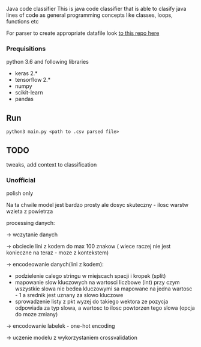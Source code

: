 Java code classifier
This is java code classifier that is able to clasify java lines of code as general programming concepts
like classes, loops, functions etc


For parser to create appropriate datafile look [to this repo here](https://github.com/falanadamian/java-parser) 

### Prequisitions
python 3.6 and following libraries
* keras 2.*
* tensorflow 2.*
* numpy
* scikit-learn
* pandas

## Run
`python3 main.py <path to .csv parsed file>`

## TODO
tweaks, add context to classification

### Unofficial
polish only

Na ta chwile model jest bardzo prosty ale dosyc skuteczny - ilosc warstw  wzieta z powietrza

processing danych:

-> wczytanie danych 
 
-> obciecie lini z kodem do max 100 znakow ( wiece raczej nie jest konieczne na teraz - moze z kontekstem) 

-> encodeowanie danych(lini z kodem):
* podzielenie calego stringu w miejscach spacji i kropek (split)
* mapowanie slow kluczowych na wartosci liczbowe (int)
 przy czym wszystkie slowa nie bedea kluczowymi sa mapowane na jedna wartosc - 1 a srednik jest uznany za slowo kluczowe
* sprowadzenie listy z pkt wyzej do takiego wektora ze pozycja odpowiada za typ slowa, a wartosc to ilosc powtorzen tego
slowa (opcja do moze zmiany)
 
 -> encodowanie labelek - one-hot encoding
 
 -> uczenie modelu z wykorzystaniem crossvalidation
